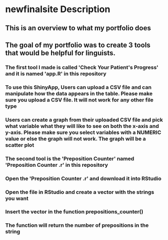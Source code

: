 # newfinalsite Description

## This is an overview to what my portfolio does 

## The goal of my portfolio was to create 3 tools that would be helpful for linguists. 

### The first tool I made is called 'Check Your Patient's Progress' and it is named 'app.R' in this repository 
### To use this ShinyApp, Users can upload a CSV file and can manipulate how the data appears in the table. Please make sure you upload a CSV file. It will not work for any other file type
### Users can create a graph from their uploaded CSV file and pick what variable what they will like to see on both the x-axis and y-axis. Please make sure you select variables with a NUMERIC value or else the graph will not work. The graph will be a scatter plot

### The second tool is the 'Preposition Counter' named 'Preposition Counter .r' in this repository
### Open the 'Preposition Counter .r' and download it into RStudio
### Open the file in RStudio and create a vector with the strings you want
### Insert the vector in the function prepositions_counter()
### The function will return the number of prepositions in the string
